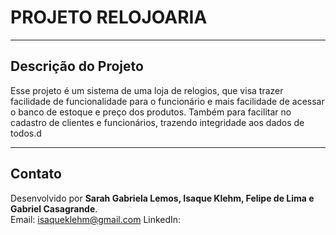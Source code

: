 # **PROJETO RELOJOARIA**
---

## Descrição do Projeto

 Esse projeto é um sistema de uma loja de relogios, que visa trazer facilidade de funcionalidade para o funcionário
  e mais facilidade de acessar o banco de estoque e preço dos produtos.
  Também para facilitar no cadastro de clientes e funcionários, trazendo integridade aos dados de todos.d

---

## Contato

Desenvolvido por **Sarah Gabriela Lemos, Isaque Klehm, Felipe de Lima e Gabriel Casagrande**.  
Email: isaqueklehm@gmail.com
LinkedIn:
